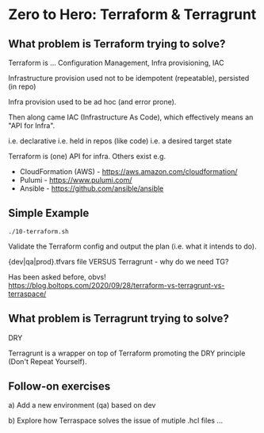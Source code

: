 # Zero to Hero: Terraform & Terragrunt

## What problem is Terraform trying to solve?

Terraform is ... Configuration Management, Infra provisioning, IAC

Infrastructure provision used not to be idempotent (repeatable), persisted (in repo)

Infra provision used to be ad hoc (and error prone).

Then along came IAC (Infrastructure As Code), which effectively means an "API for Infra".

i.e. declarative
i.e. held in repos (like code)
i.e. a desired target state

Terraform is (one) API for infra. Others exist e.g.
* CloudFormation (AWS) - https://aws.amazon.com/cloudformation/
* Pulumi - https://www.pulumi.com/ 
* Ansible - https://github.com/ansible/ansible

## Simple Example
```
./10-terraform.sh
```
Validate the Terraform config and output the plan (i.e. what it intends to do).

{dev|qa|prod}.tfvars file VERSUS Terragrunt - why do we need TG?

Has been asked before, obvs! https://blog.boltops.com/2020/09/28/terraform-vs-terragrunt-vs-terraspace/

## What problem is Terragrunt trying to solve?

DRY

Terragrunt is a wrapper on top of Terraform promoting the DRY principle (Don't Repeat Yourself).

## Follow-on exercises

a) Add a new environment (qa) based on dev

b) Explore how Terraspace solves the issue of mutiple .hcl files ...